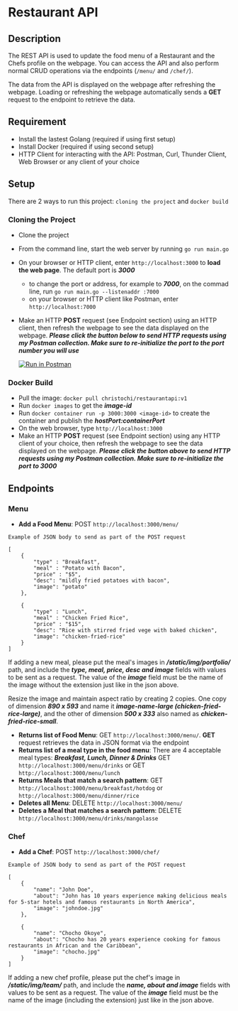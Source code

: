 # Restaurant API

## Description

The REST API is used to update the food menu of a Restaurant and the Chefs profile on the webpage. You can access the API and also perform normal CRUD operations via the endpoints (`/menu/` and `/chef/`).

The data from the API is displayed on the webpage after refreshing the webpage. Loading or refreshing the webpage automatically sends a **GET** request to the endpoint to retrieve the data.

## Requirement

- Install the lastest Golang (required if using first setup)
- Install Docker (required if using second setup)
- HTTP Client for interacting with the API: Postman, Curl, Thunder Client, Web Browser or any client of your choice

## Setup

There are 2 ways to run this project: `cloning the project` and `docker build`

### Cloning the Project

- Clone the project
- From the command line, start the web server by running `go run main.go`
- On your browser or HTTP client, enter `http://localhost:3000` to **load the web page**. The default port is **_3000_**
  - to change the port or address, for example to **_7000_**, on the commad line, run `go run main.go --listenaddr :7000`
  - on your browser or HTTP client like Postman, enter `http://localhost:7000`
- Make an HTTP **POST** request (see Endpoint section) using an HTTP client, then refresh the webpage to see the data displayed on the webpage. **_Please click the button below to send HTTP requests using my Postman collection. Make sure to re-initialize the port to the port number you will use_**

  [![Run in Postman](https://run.pstmn.io/button.svg)](https://app.getpostman.com/run-collection/25499133-d07cee34-4e11-4ae7-ad33-643cd9a6e3b5?action=collection%2Ffork&source=rip_markdown&collection-url=entityId%3D25499133-d07cee34-4e11-4ae7-ad33-643cd9a6e3b5%26entityType%3Dcollection%26workspaceId%3D6089f5e4-d1b8-4a4c-ba19-c5bec8f7facc)

### Docker Build

- Pull the image: `docker pull christochi/restaurantapi:v1`
- Run `docker images` to get the **_image-id_**
- Run `docker container run -p 3000:3000 <image-id>` to create the container and publish the **_hostPort:containerPort_**
- On the web browser, type `http://localhost:3000`
- Make an HTTP **POST** request (see Endpoint section) using any HTTP client of your choice, then refresh the webpage to see the data displayed on the webpage. **_Please click the button above to send HTTP requests using my Postman collection. Make sure to re-initialize the port to 3000_**

## Endpoints

### Menu

- **Add a Food Menu**: POST `http://localhost:3000/menu/`

```
Example of JSON body to send as part of the POST request

[
    {
        "type" : "Breakfast",
        "meal" : "Potato with Bacon",
        "price" : "$5",
        "desc": "mildly fried potatoes with bacon",
        "image": "potato"
    },

    {
        "type" : "Lunch",
        "meal" : "Chicken Fried Rice",
        "price" : "$15",
        "desc": "Rice with stirred fried vege with baked chicken",
        "image": "chicken-fried-rice"
    }
]
```

If adding a new meal, please put the meal's images in **_/static/img/portfolio/_** path, and include the **_type, meal, price, desc and image_** fields with values to be sent as a request. The value of the **_image_** field must be the name of the image without the extension just like in the json above.

Resize the image and maintain aspect ratio by creating 2 copies. One copy of dimension **_890 x 593_** and name it **_image-name-large (chicken-fried-rice-large)_**, and the other of dimension **_500 x 333_** also named as **_chicken-fried-rice-small_**.

- **Returns list of Food Menu**: GET `http://localhost:3000/menu/`. **GET** request retrieves the data in JSON format via the endpoint
- **Returns list of a meal type in the food menu**: There are 4 acceptable meal types: **_Breakfast, Lunch, Dinner & Drinks_**
  GET `http://localhost:3000/menu/drinks` or GET `http://localhost:3000/menu/lunch`
- **Returns Meals that match a search pattern**: GET `http://localhost:3000/menu/breakfast/hotdog` or `http://localhost:3000/menu/dinner/rice`
- **Deletes all Menu**: DELETE `http://localhost:3000/menu/`
- **Deletes a Meal that matches a search pattern**: DELETE `http://localhost:3000/menu/drinks/mangolasse`

### Chef

- **Add a Chef**: POST `http://localhost:3000/chef/`

```
Example of JSON body to send as part of the POST request

[
    {
        "name": "John Doe",
        "about": "John has 10 years experience making delicious meals for 5-star hotels and famous restaurants in North America",
        "image": "johndoe.jpg"
    },

    {
        "name": "Chocho Okoye",
        "about": "Chocho has 20 years experience cooking for famous restaurants in African and the Caribbean",
        "image": "chocho.jpg"
    }
]
```

If adding a new chef profile, please put the chef's image in **_/static/img/team/_** path, and include the **_name, about and image_** fields with values to be sent as a request. The value of the **_image_** field must be the name of the image (including the extension) just like in the json above.
